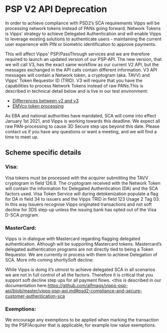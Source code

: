 # PSP V2 API Deprecation

In order to achieve compliance with PSD2’s SCA requirements Vipps will be processing network tokens instead of PANs going forward. Network Tokens is Vipps' strategy to achieve Delegated Authentication and will enable Vipps to leverage existing solutions to authenticate users - maintaining the current user experience with PIN or biometric identification to approve payments.

This will affect Vipps' PSP/PassThrough services and we are therefore required to launch an updated version of our PSP-API. The new version, that we will call V3, has the exact same workflow as our current V2 API, but the messages exchanged in the API calls contain different information. V3 API messages will contain a Network token, a cryptogram (aka. TAVV) and Vipps' Token Requestor ID (TRID).  V3 will require that you have the capabilities to process Network Tokens instead of raw PANs.This is described in technical detail below and is live in our test environment:

* [Differrences between v2 and v3](https://github.com/vippsas/vipps-psp-api/blob/master/vipps-psp-api.md#differences-between-v2-and-v3)
* [EMVco token processing](https://github.com/vippsas/vipps-psp-api/blob/master/vipps-psp-api.md#emvco-token-processing)

As EBA and national authorities have mandated, SCA will come into effect January 1st 2021, and Vipps is working towards this deadline. We expect all raw PAN-processing to cause 3D Secure step ups beyond this date. Please contact us if you have any questions or want a meeting, and we will find a time to meet up.

## Scheme specific details

### Visa:

Visa tokens must be processed with the acquirer submitting the TAVV  cryptogram in field 126.8. The cryptogram received with the Network Token will contain the information for Delegated Authentication (DA) and the SCA factors used. Visa Token Service will during detokenization populate a flag for DA in field 34 to issuers and the Vipps TRID in field 123 Usage 2 Tag 03. In this way Issuers recognise Vipps originated transactions and not soft decline for 3DS step-up unless the issuing bank has opted out of the Visa D-SCA program.

### MasterCard:

Vipps is in dialogue with Mastercard regarding flagging delegated authentication. Although will be supporting Mastercard tokens. Mastercard’s delegated authentication programs are not directly tied to being a Token Requestor. We are currently in process with them to achieve Delegation of SCA. More info coming shortlySoft decline:

While Vipps is doing it’s utmost to achieve delegated SCA in all scenarios we are not in full control of all  the factors. Therefore it is critical that you support soft decline step ups for all payment flows. <this is described in our documentation here.https://github.com/alfmags/vipps-psp-api/blob/master/vipps-psp-api.md#psd2-compliance-and-secure-customer-authentication-sca

### Exemptions:

We encourage any exemptions to be applied when marking the transaction by the PSP/Acquirer that is applicable, for example low value exemptions.

